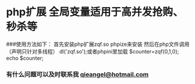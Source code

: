 php扩展 全局变量适用于高并发抢购、秒杀等
===================================
###使用方法如下：
            首先安装php扩展zqf.so
            phpize来安装
            然后在php文件调用（声明只针对多线程）
            dl('zqf.so');或者phpini里加载
            $counter=zqf(0,1,0);
            echo $counter;
### 有什么问题可以及时联系我 qieangel@hotmail.com
